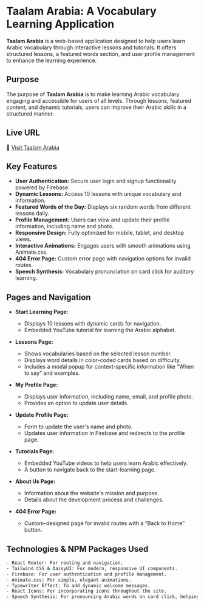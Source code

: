 # Taalam Arabia: A Vocabulary Learning Application

**Taalam Arabia** is a web-based application designed to help users learn Arabic vocabulary through interactive lessons and tutorials. It offers structured lessons, a featured words section, and user profile management to enhance the learning experience.

## Purpose
The purpose of **Taalam Arabia** is to make learning Arabic vocabulary engaging and accessible for users of all levels. Through lessons, featured content, and dynamic tutorials, users can improve their Arabic skills in a structured manner.

## Live URL
🔗 [Visit Taalam Arabia](https://taalam-arabia.netlify.app/)

## Key Features
- **User Authentication:** Secure user login and signup functionality powered by Firebase.
- **Dynamic Lessons:** Access 10 lessons with unique vocabulary and information.
- **Featured Words of the Day:** Displays six random words from different lessons daily.
- **Profile Management:** Users can view and update their profile information, including name and photo.
- **Responsive Design:** Fully optimized for mobile, tablet, and desktop views.
- **Interactive Animations:** Engages users with smooth animations using Animate.css.
- **404 Error Page:** Custom error page with navigation options for invalid routes.
- **Speech Synthesis:** Vocabulary pronunciation on card click for auditory learning.

## Pages and Navigation
- **Start Learning Page:**
  - Displays 10 lessons with dynamic cards for navigation.
  - Embedded YouTube tutorial for learning the Arabic alphabet.
  
- **Lessons Page:**  
  - Shows vocabularies based on the selected lesson number.
  - Displays word details in color-coded cards based on difficulty.
  - Includes a modal popup for context-specific information like “When to say” and examples.
  
- **My Profile Page:**
  - Displays user information, including name, email, and profile photo.
  - Provides an option to update user details.

- **Update Profile Page:**
  - Form to update the user's name and photo.
  - Updates user information in Firebase and redirects to the profile page.

- **Tutorials Page:**
  - Embedded YouTube videos to help users learn Arabic effectively.
  - A button to navigate back to the start-learning page.

- **About Us Page:**
  - Information about the website's mission and purpose.
  - Details about the development process and challenges.

- **404 Error Page:**
  - Custom-designed page for invalid routes with a “Back to Home” button.

## Technologies & NPM Packages Used
```bash
- React Router: For routing and navigation.
- Tailwind CSS & DaisyUI: For modern, responsive UI components.
- Firebase: For user authentication and profile management.
- Animate.css: For simple, elegant animations.
- Typewriter Effect: To add dynamic welcome messages.
- React Icons: For incorporating icons throughout the site.
- Speech Synthesis: For pronouncing Arabic words on card click, helping users hear vocabulary.
